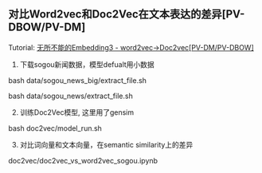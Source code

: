 ## 对比Word2vec和Doc2Vec在文本表达的差异[PV-DBOW/PV-DM]
Tutorial: [无所不能的Embedding3 - word2vec->Doc2vec[PV-DM/PV-DBOW]](https://www.cnblogs.com/gogoSandy/p/13773327.html)

1. 下载sogou新闻数据，模型defualt用小数据

bash data/sogou_news_big/extract_file.sh

bash data/sogou_news/extract_file.sh

2. 训练Doc2Vec模型, 这里用了gensim

bash doc2vec/model_run.sh

3. 对比词向量和文本向量，在semantic similarity上的差异

doc2vec/doc2vec_vs_word2vec_sogou.ipynb